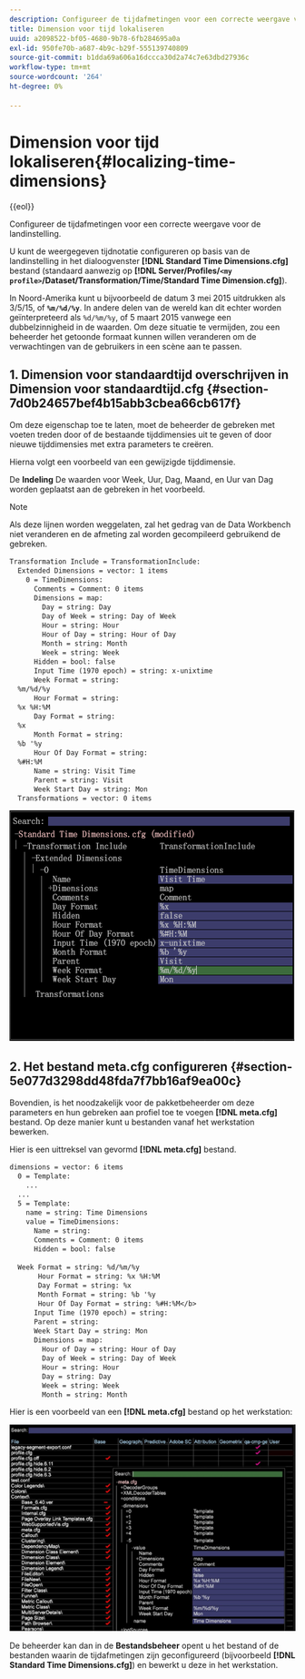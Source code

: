 ```yaml
---
description: Configureer de tijdafmetingen voor een correcte weergave voor de landinstelling.
title: Dimension voor tijd lokaliseren
uuid: a2098522-bf05-4680-9b78-6fb284695a0a
exl-id: 950fe70b-a687-4b9c-b29f-555139740809
source-git-commit: b1dda69a606a16dccca30d2a74c7e63dbd27936c
workflow-type: tm+mt
source-wordcount: '264'
ht-degree: 0%

---
```


# Dimension voor tijd lokaliseren{#localizing-time-dimensions}

{{eol}}

Configureer de tijdafmetingen voor een correcte weergave voor de landinstelling.

U kunt de weergegeven tijdnotatie configureren op basis van de landinstelling in het dialoogvenster **[!DNL Standard Time Dimensions.cfg]** bestand (standaard aanwezig op **[!DNL Server/Profiles/`<my profile>`/Dataset/Transformation/Time/Standard Time Dimension.cfg]**).

In Noord-Amerika kunt u bijvoorbeeld de datum 3 mei 2015 uitdrukken als 3/5/15, of **`%m/%d/%y`**. In andere delen van de wereld kan dit echter worden geïnterpreteerd als `%d/%m/%y`, of 5 maart 2015 vanwege een dubbelzinnigheid in de waarden. Om deze situatie te vermijden, zou een beheerder het getoonde formaat kunnen willen veranderen om de verwachtingen van de gebruikers in een scène aan te passen.

## 1. Dimension voor standaardtijd overschrijven in Dimension voor standaardtijd.cfg {#section-7d0b24657bef4b15abb3cbea66cb617f}

Om deze eigenschap toe te laten, moet de beheerder de gebreken met voeten treden door of de bestaande tijddimensies uit te geven of door nieuwe tijddimensies met extra parameters te creëren.

Hierna volgt een voorbeeld van een gewijzigde tijddimensie.

De **Indeling** De waarden voor Week, Uur, Dag, Maand, en Uur van Dag worden geplaatst aan de gebreken in het voorbeeld.

>[!NOTE]
>
>Als deze lijnen worden weggelaten, zal het gedrag van de Data Workbench niet veranderen en de afmeting zal worden gecompileerd gebruikend de gebreken.

```
Transformation Include = TransformationInclude:  
  Extended Dimensions = vector: 1 items 
    0 = TimeDimensions:  
      Comments = Comment: 0 items 
      Dimensions = map:  
        Day = string: Day 
        Day of Week = string: Day of Week 
        Hour = string: Hour 
        Hour of Day = string: Hour of Day 
        Month = string: Month 
        Week = string: Week 
      Hidden = bool: false 
      Input Time (1970 epoch) = string: x-unixtime 
      Week Format = string:  
  %m/%d/%y
      Hour Format = string:  
  %x %H:%M 
      Day Format = string:  
  %x
      Month Format = string:  
  %b '%y
      Hour Of Day Format = string:  
  %#H:%M
      Name = string: Visit Time 
      Parent = string: Visit 
      Week Start Day = string: Mon 
  Transformations = vector: 0 items
```

![](assets/6_4_time_format.png)

## 2. Het bestand meta.cfg configureren {#section-5e077d3298dd48fda7f7bb16af9ea00c}

Bovendien, is het noodzakelijk voor de pakketbeheerder om deze parameters en hun gebreken aan profiel toe te voegen **[!DNL meta.cfg]** bestand. Op deze manier kunt u bestanden vanaf het werkstation bewerken.

Hier is een uittreksel van gevormd **[!DNL meta.cfg]** bestand.

```
dimensions = vector: 6 items 
  0 = Template: 
    ...
  ...
  5 = Template: 
    name = string: Time Dimensions 
    value = TimeDimensions: 
      Name = string:  
      Comments = Comment: 0 items 
      Hidden = bool: false 
       
  Week Format = string: %d/%m/%y 
       Hour Format = string: %x %H:%M 
       Day Format = string: %x 
       Month Format = string: %b '%y 
       Hour Of Day Format = string: %#H:%M</b> 
      Input Time (1970 epoch) = string:  
      Parent = string:  
      Week Start Day = string: Mon 
      Dimensions = map: 
        Hour of Day = string: Hour of Day 
        Day of Week = string: Day of Week 
        Hour = string: Hour 
        Day = string: Day 
        Week = string: Week 
        Month = string: Month
```

Hier is een voorbeeld van een **[!DNL meta.cfg]** bestand op het werkstation:

![](assets/dwb_time_format.png)

De beheerder kan dan in de **Bestandsbeheer** opent u het bestand of de bestanden waarin de tijdafmetingen zijn geconfigureerd (bijvoorbeeld **[!DNL Standard Time Dimensions.cfg]**) en bewerkt u deze in het werkstation.
